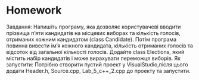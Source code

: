 # Homework
Завдання:
Напишіть програму, яка дозволяє користувачеві вводити прізвища п’яти кандидатів на місцевих виборах та кількість голосів, отриманих кожним кандидатом (class Candidate). Потім програма повинна вивести ім’я кожного кандидата, кількість отриманих голосів та відсоток від загальної кількості голосів. Додайте class Elections, який містить набір кандидатів і може вирахувати переможця виборів. 
Як запустити:
Потрібно створити пустий проект у VisualStudio,після цього додати Header.h, Source.cpp, Lab_5_c++_2.cpp до проекту та запустити.